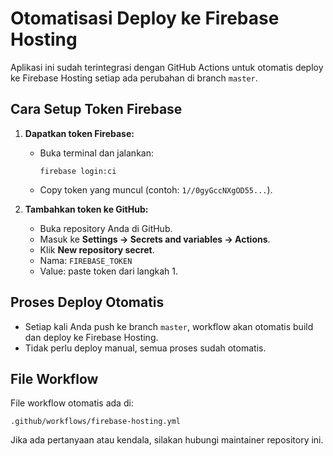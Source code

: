 # Otomatisasi Deploy ke Firebase Hosting

Aplikasi ini sudah terintegrasi dengan GitHub Actions untuk otomatis deploy ke Firebase Hosting setiap ada perubahan di branch `master`.

## Cara Setup Token Firebase

1. **Dapatkan token Firebase:**
   - Buka terminal dan jalankan:
     ```
     firebase login:ci
     ```
   - Copy token yang muncul (contoh: `1//0gyGccNXgOD55...`).

2. **Tambahkan token ke GitHub:**
   - Buka repository Anda di GitHub.
   - Masuk ke **Settings → Secrets and variables → Actions**.
   - Klik **New repository secret**.
   - Nama: `FIREBASE_TOKEN`
   - Value: paste token dari langkah 1.

## Proses Deploy Otomatis
- Setiap kali Anda push ke branch `master`, workflow akan otomatis build dan deploy ke Firebase Hosting.
- Tidak perlu deploy manual, semua proses sudah otomatis.

## File Workflow
File workflow otomatis ada di:
```
.github/workflows/firebase-hosting.yml
```

Jika ada pertanyaan atau kendala, silakan hubungi maintainer repository ini.
